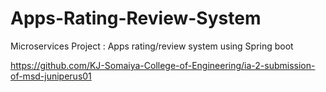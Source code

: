 # Apps-Rating-Review-System
Microservices Project : Apps rating/review system using Spring boot

https://github.com/KJ-Somaiya-College-of-Engineering/ia-2-submission-of-msd-juniperus01
